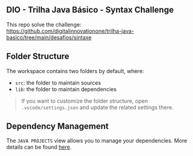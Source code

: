 ## DIO - Trilha Java Básico - Syntax Challenge

This repo solve the challenge: https://github.com/digitalinnovationone/trilha-java-basico/tree/main/desafios/sintaxe

## Folder Structure

The workspace contains two folders by default, where:

- `src`: the folder to maintain sources
- `lib`: the folder to maintain dependencies

> If you want to customize the folder structure, open `.vscode/settings.json` and update the related settings there.

## Dependency Management

The `JAVA PROJECTS` view allows you to manage your dependencies. More details can be found [here](https://github.com/microsoft/vscode-java-dependency#manage-dependencies).
